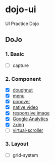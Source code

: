 # dojo-ui

UI Practice Dojo

## DoJo

### 1. Basic

* [ ] capture

### 2. Component

* [x] [doughnut](https://agreal.github.io/dojo-ui/components/doughnut/)
* [x] [menu](https://agreal.github.io/dojo-ui/components/menu/)
* [x] [popover](https://agreal.github.io/dojo-ui/components/popover/)
* [x] [native video](https://agreal.github.io/dojo-ui/components/video/)
* [x] [responsive image](https://agreal.github.io/dojo-ui/components/responsive-image/)
* [x] [Google Analytics](https://agreal.github.io/dojo-ui/components/ga/)
* [x] [zxing](https://agreal.github.io/dojo-ui/components/zxing/)
* [ ] [virtual-scroller](https://agreal.github.io/dojo-ui/components/virtual-scroller/)

### 3. Layout

* [ ] grid-system
